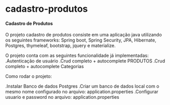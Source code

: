 # cadastro-produtos
<h4>Cadastro de Produtos</h4>
</hr>

O projeto cadastro de produtos consiste em uma aplicação java utilizando os seguintes frameworks:
Spring boot, Spring Security, JPA, Hibernate, Postgres, thymeleaf, bootstrap, jquery e materialize.

O projeto conta com as seguintes funcionalidade já implementadas:<br/>
.Autenticação de usuário
.Crud completo + autocomplete PRODUTOS
.Crud completo + autocomplete Categorias


Como rodar o projeto:

.Instalar Banco de dados Postgres
.Criar um banco de dados local com o mesmo nome configurado no arquivo: application.properties
.Configurar usuario e password no arquivo: application.properties





